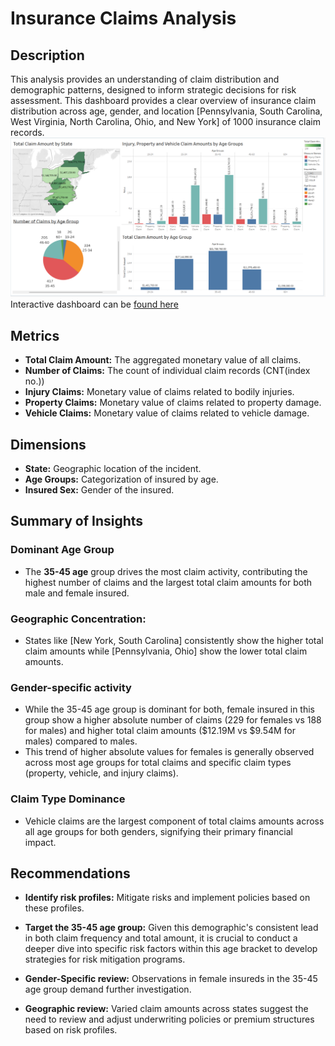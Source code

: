 # Insurance Claims Analysis
## Description 
This analysis provides an understanding of claim distribution and demographic patterns, designed to inform strategic decisions for risk assessment.
This dashboard provides a clear overview of insurance claim distribution across age, gender, and location [Pennsylvania, South Carolina, West Virginia, North Carolina, Ohio, and New York] of 1000 insurance claim records.
[![Image](Dashboard.png)](https://public.tableau.com/app/profile/abc.xyz5963/viz/CarInsuranceClaims_17517287652190/Dashboard1)
Interactive dashboard can be [found here](https://public.tableau.com/app/profile/abc.xyz5963/viz/CarInsuranceClaims_17517287652190/Dashboard1)
## Metrics
* **Total Claim Amount:** The aggregated monetary value of all claims.
* **Number of Claims:** The count of individual claim records (CNT(index no.))
* **Injury Claims:** Monetary value of claims related to bodily injuries.
* **Property Claims:** Monetary value of claims related to property damage.
* **Vehicle Claims:** Monetary value of claims related to vehicle damage.

## Dimensions
* **State:** Geographic location of the incident.
* **Age Groups:** Categorization of insured by age.
* **Insured Sex:** Gender of the insured.

## Summary of Insights

### Dominant Age Group
* The **35-45 age** group drives the most claim activity, contributing the highest number of claims and the largest total claim amounts for both male and female insured.

### Geographic Concentration:
* States like [New York, South Carolina] consistently show the higher total claim amounts while [Pennsylvania, Ohio] show the lower total claim amounts.

### Gender-specific activity
* While the 35-45 age group is dominant for both, female insured in this group show a higher absolute number of claims (229 for females vs 188 for males) and higher total claim amounts ($12.19M vs $9.54M for males) compared to males.
* This trend of higher absolute values for females is generally observed across most age groups for total claims and specific claim types (property, vehicle, and injury claims).

### Claim Type Dominance
* Vehicle claims are the largest component of total claims amounts across all age groups for both genders, signifying their primary financial impact.

## Recommendations 

* **Identify risk profiles:** Mitigate risks and implement policies based on these profiles.

* **Target the 35-45 age group:** Given this demographic's consistent lead in both claim frequency and total amount, it is crucial to conduct a deeper dive into specific risk factors within this age bracket to develop strategies for risk mitigation programs.

* **Gender-Specific review:** Observations in female insureds in the 35-45 age group demand further investigation.

* **Geographic review:** Varied claim amounts across states suggest the need to review and adjust underwriting policies or premium structures based on risk profiles. 
